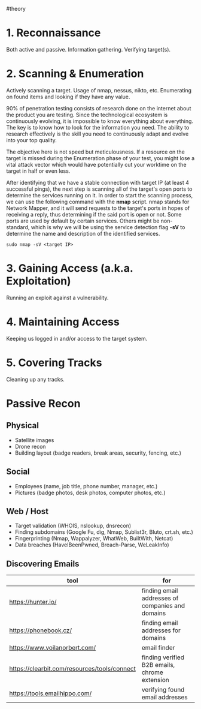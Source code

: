 #theory
# 1. Reconnaissance
Both active and passive. Information gathering. Verifying target(s).

# 2. Scanning & Enumeration
Actively scanning a target. Usage of nmap, nessus, nikto, etc.
Enumerating on found items and looking if they have any value.

90% of penetration testing consists of research done on the internet about
the product you are testing. Since the technological ecosystem is continuously evolving, it is impossible to know everything about everything. The key is to know how to look for the information you need. The ability to research effectively is the skill you need to continuously adapt and evolve into your top quality.

The objective here is not speed but meticulousness. If a resource on the target is missed during the Enumeration phase of your test, you might lose a vital attack vector which would have potentially cut your worktime on the target in half or even less.

After identifying that we have a stable connection with target IP (at least 4 successful pings), the next step is scanning all of the target's open ports to determine the
services running on it. In order to start the scanning process, we can use the following command with the **nmap** script. nmap stands for Network Mapper, and it will send requests to the target's ports in hopes of receiving a reply, thus determining if the said port is open or not. Some ports are used by default by certain
services. Others might be non-standard, which is why we will be using the service detection flag **-sV** to determine the name and description of the identified services.

`sudo nmap -sV <target IP>`

# 3. Gaining Access (a.k.a. Exploitation)
Running an exploit against a vulnerability.

# 4. Maintaining Access
Keeping us logged in and/or access to the target system.

# 5. Covering Tracks
Cleaning up any tracks.


# Passive Recon
## Physical
- Satellite images
- Drone recon
- Building layout (badge readers, break areas, security, fencing, etc.)

## Social
- Employees (name, job title, phone number, manager, etc.)
- Pictures (badge photos, desk photos, computer photos, etc.)

## Web / Host
- Target validation (WHOIS, nslookup, dnsrecon)
- Finding subdomains (Google Fu, dig, Nmap, Sublist3r, Bluto, crt.sh, etc.)
- Fingerprinting (Nmap, Wappalyzer, WhatWeb, BuiltWith, Netcat)
- Data breaches (HaveIBeenPwned, Breach-Parse, WeLeakInfo)

## Discovering Emails

| tool                                         | for                                              |
| -------------------------------------------- | ------------------------------------------------ |
| https://hunter.io/                           | finding email addresses of companies and domains |
| https://phonebook.cz/                        | finding email addresses for domains              |
| https://www.voilanorbert.com/                | email finder                                     |
| https://clearbit.com/resources/tools/connect | finding verified B2B emails, chrome extension    |
| https://tools.emailhippo.com/                | verifying found email addresses                  |
